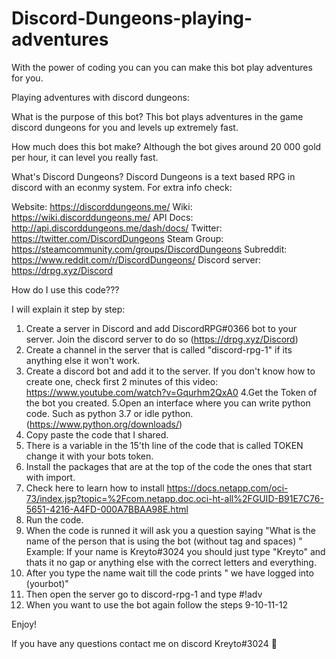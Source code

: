 # Discord-Dungeons-playing-adventures
With the power of coding you can you can make this bot play adventures for you.

Playing adventures with discord dungeons:

What is the purpose of this bot?
This bot plays adventures in the game discord dungeons for you and levels up extremely fast.

How much does this bot make?
Although the bot gives around 20 000 gold per hour, it can level you really fast.

What's Discord Dungeons?
Discord Dungeons is a text based RPG in discord with an econmy system.
For extra info check:

Website: https://discorddungeons.me/
Wiki: https://wiki.discorddungeons.me/
API Docs: http://api.discorddungeons.me/dash/docs/
Twitter: https://twitter.com/DiscordDungeons
Steam Group: https://steamcommunity.com/groups/DiscordDungeons
Subreddit: https://www.reddit.com/r/DiscordDungeons/
Discord server: https://drpg.xyz/Discord

How do I use this code???

I will explain it step by step:

1. Create a server in Discord and add DiscordRPG#0366  bot to your server. Join the discord server to do so (https://drpg.xyz/Discord)
2. Create a channel in the server that is called "discord-rpg-1" if its anything else it won't work.
3. Create a discord bot and add it to the server. If you don't know how to create one, check first 2 minutes of this video: https://www.youtube.com/watch?v=Gqurhm2QxA0 
4.Get the Token of the bot you created.
5.Open an interface where you can write python code. Such as python 3.7 or idle python. (https://www.python.org/downloads/)
6. Copy paste the code that I shared.
7.  There is a variable in the 15'th line of the code that is called TOKEN change it with your bots token.
8. Install the packages that are at the top of the code the ones that start with import.
8. Check here to learn how to install https://docs.netapp.com/oci-73/index.jsp?topic=%2Fcom.netapp.doc.oci-ht-all%2FGUID-B91E7C76-5651-4216-A4FD-000A7BBAA98E.html
9. Run the code.
10. When the code is runned it will ask you a question saying "What is the name of the person that is using the bot (without tag and spaces) "
Example: If your name is Kreyto#3024 you should just type "Kreyto" and thats it no gap or anything else with the correct letters and everything.
11. After you type the name wait till the code prints  " we have logged into (yourbot)"
12. Then open the server go to discord-rpg-1 and type #!adv
13. When you want to use the bot again follow the steps 9-10-11-12

Enjoy!

If you have any questions contact me on discord Kreyto#3024 👻 